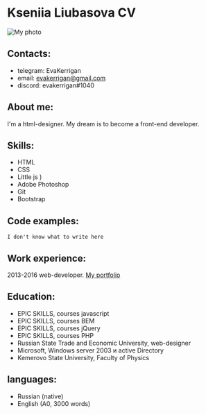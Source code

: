 # Kseniia Liubasova CV #

![My photo](http://kerrigan.su/img/resume/me.jpg)

## Contacts: ##
* telegram: EvaKerrigan
* email: evakerrigan@gmail.com
* discord: evakerrigan#1040

## About me: ## 
I'm a html-designer. My dream is to become a front-end developer.

## Skills: ##
* HTML
* CSS
* Little js )
* Adobe Photoshop
* Git
* Bootstrap

## Code examples: ##
` I don't know what to write here `

## Work experience: ## 
2013-2016 web-developer. [My portfolio](http://kerrigan.su)

## Education: ## 
* EPIC SKILLS, courses javascript
* EPIC SKILLS, courses BEM
* EPIC SKILLS, courses jQuery
* EPIC SKILLS, courses PHP
* Russian State Trade and Economic University, web-designer 
* Microsoft, Windows server 2003 и active Directory
* Kemerovo State University, Faculty of Physics

## languages: ##
* Russian (native)
* English (A0, 3000 words)